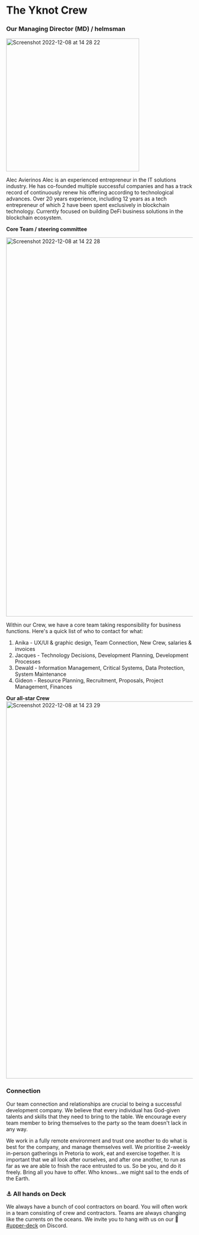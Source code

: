 # The Yknot Crew


### Our Managing Director (MD) / helmsman

<img width="359" alt="Screenshot 2022-12-08 at 14 28 22" src="https://user-images.githubusercontent.com/108277716/206446620-611b432e-fa78-4828-8cb2-7bbf33de396b.png">

Alec Avierinos
Alec is an experienced entrepreneur in the IT solutions industry. He has co-founded multiple successful companies and has a track record of continuously renew his offering according to technological advances. Over 20 years experience, including  12 years as a tech entrepreneur of which 2 have been spent exclusively in blockchain technology. Currently focused on building DeFi business solutions in the blockchain ecosystem.



**Core Team / steering committee**

<img width="1023" alt="Screenshot 2022-12-08 at 14 22 28" src="https://user-images.githubusercontent.com/108277716/206446261-e3800319-fc09-44e2-85bd-c527484a5712.png">

Within our Crew, we have a core team taking responsibility for business functions. Here's a quick list of who to contact for what:

1. Anika - UX/UI & graphic design, Team Connection, New Crew, salaries & invoices
2. Jacques - Technology Decisions, Development Planning, Development Processes
3. Dewald - Information Management, Critical Systems, Data Protection, System Maintenance
4. Gideon - Resource Planning, Recruitment, Proposals, Project Management, Finances

**Our all-star Crew**
<img width="1018" alt="Screenshot 2022-12-08 at 14 23 29" src="https://user-images.githubusercontent.com/108277716/206445569-38f27994-a4ea-4c45-a90a-ef44b6d03f2f.png">

### Connection

Our team connection and relationships are crucial to being a successful development company. We believe that every individual has God-given talents and skills that they need to bring to the table. We encourage every team member to bring themselves to the party so the team doesn't lack in any way.&#x20;

We work in a fully remote environment and trust one another to do what is best for the company, and manage themselves well. We prioritise 2-weekly in-person gatherings in Pretoria to work, eat and exercise together. It is important that we all look after ourselves, and after one another, to run as far as we are able to fnish the race entrusted to us. So be you, and do it freely. Bring all you have to offer. Who knows...we might sail to the ends of the Earth.

### ⚓ All hands on Deck

We always have a bunch of cool contractors on board. You will often work in a team consisting of crew and contractors. Teams are always changing like the currents on the oceans. We invite you to hang with us on our 🍹[#upper-deck](https://discord.gg/GNmzHygT) on Discord.
